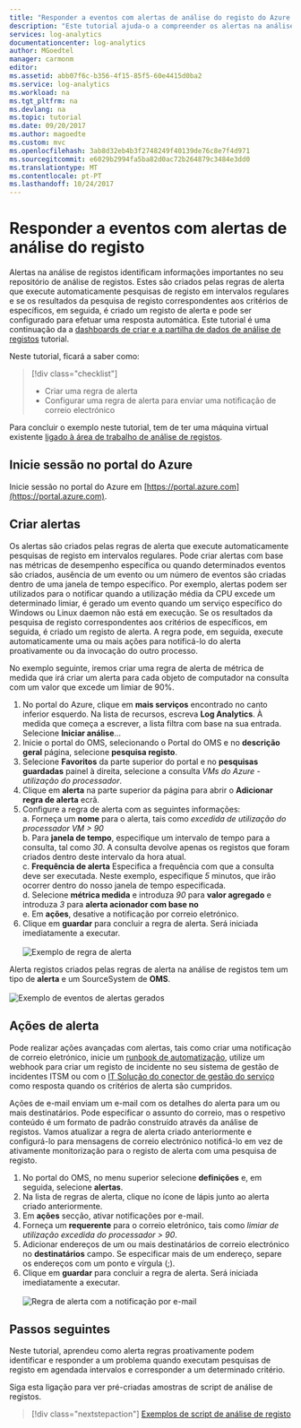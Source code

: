 ```yaml
---
title: "Responder a eventos com alertas de análise do registo do Azure | Microsoft Docs"
description: "Este tutorial ajuda-o a compreender os alertas na análise de registos para identificar informações importantes no seu repositório do OMS e proativamente notificá-lo de problemas ou da invocação ações para tentar corrigir as entradas."
services: log-analytics
documentationcenter: log-analytics
author: MGoedtel
manager: carmonm
editor: 
ms.assetid: abb07f6c-b356-4f15-85f5-60e4415d0ba2
ms.service: log-analytics
ms.workload: na
ms.tgt_pltfrm: na
ms.devlang: na
ms.topic: tutorial
ms.date: 09/20/2017
ms.author: magoedte
ms.custom: mvc
ms.openlocfilehash: 3ab8d32eb4b3f2748249f40139de76c8e7f4d971
ms.sourcegitcommit: e6029b2994fa5ba82d0ac72b264879c3484e3dd0
ms.translationtype: MT
ms.contentlocale: pt-PT
ms.lasthandoff: 10/24/2017
---
```

# <a name="respond-to-events-with-log-analytics-alerts"></a>Responder a eventos com alertas de análise do registo
Alertas na análise de registos identificam informações importantes no seu repositório de análise de registos.  Estes são criados pelas regras de alerta que execute automaticamente pesquisas de registo em intervalos regulares e se os resultados da pesquisa de registo correspondentes aos critérios de específicos, em seguida, é criado um registo de alerta e pode ser configurado para efetuar uma resposta automática.  Este tutorial é uma continuação da a [dashboards de criar e a partilha de dados de análise de registos](log-analytics-tutorial-dashboards.md) tutorial.   

Neste tutorial, ficará a saber como:

> [!div class="checklist"]
> * Criar uma regra de alerta
> * Configurar uma regra de alerta para enviar uma notificação de correio electrónico

Para concluir o exemplo neste tutorial, tem de ter uma máquina virtual existente [ligado à área de trabalho de análise de registos](log-analytics-quick-collect-azurevm.md).  

## <a name="log-in-to-azure-portal"></a>Inicie sessão no portal do Azure
Inicie sessão no portal do Azure em [https://portal.azure.com](https://portal.azure.com). 

## <a name="create-alerts"></a>Criar alertas

Os alertas são criados pelas regras de alerta que execute automaticamente pesquisas de registo em intervalos regulares.  Pode criar alertas com base nas métricas de desempenho específica ou quando determinados eventos são criados, ausência de um evento ou um número de eventos são criadas dentro de uma janela de tempo específico.  Por exemplo, alertas podem ser utilizados para o notificar quando a utilização média da CPU excede um determinado limiar, é gerado um evento quando um serviço específico do Windows ou Linux daemon não está em execução.   Se os resultados da pesquisa de registo correspondentes aos critérios de específicos, em seguida, é criado um registo de alerta. A regra pode, em seguida, execute automaticamente uma ou mais ações para notificá-lo do alerta proativamente ou da invocação do outro processo. 

No exemplo seguinte, iremos criar uma regra de alerta de métrica de medida que irá criar um alerta para cada objeto de computador na consulta com um valor que excede um limiar de 90%.

1. No portal do Azure, clique em **mais serviços** encontrado no canto inferior esquerdo. Na lista de recursos, escreva **Log Analytics**. À medida que começa a escrever, a lista filtra com base na sua entrada. Selecione **Iniciar análise**...
2. Inicie o portal do OMS, selecionando o Portal do OMS e no **descrição geral** página, selecione **pesquisa registo**.  
3. Selecione **Favoritos** da parte superior do portal e no **pesquisas guardadas** painel à direita, selecione a consulta *VMs do Azure - utilização do processador*.  
4. Clique em **alerta** na parte superior da página para abrir o **Adicionar regra de alerta** ecrã.  
5. Configure a regra de alerta com as seguintes informações:  
   a. Forneça um **nome** para o alerta, tais como *excedida de utilização do processador VM > 90*  
   b. Para **janela de tempo**, especifique um intervalo de tempo para a consulta, tal como *30*.  A consulta devolve apenas os registos que foram criados dentro deste intervalo da hora atual.  
   c. **Frequência de alerta** Especifica a frequência com que a consulta deve ser executada.  Neste exemplo, especifique *5* minutos, que irão ocorrer dentro do nosso janela de tempo especificada.  
   d. Selecione **métrica medida** e introduza *90* para **valor agregado** e introduza *3* para **alerta acionador com base no**   
   e. Em **ações**, desative a notificação por correio eletrónico.
6. Clique em **guardar** para concluir a regra de alerta. Será iniciada imediatamente a executar.<br><br> ![Exemplo de regra de alerta](media/log-analytics-tutorial-response/log-analytics-alert-01.png)

Alerta registos criados pelas regras de alerta na análise de registos tem um tipo de **alerta** e um SourceSystem de **OMS**.<br><br> ![Exemplo de eventos de alertas gerados](media/log-analytics-tutorial-response/log-analytics-alert-events-01.png)  

## <a name="alert-actions"></a>Ações de alerta
Pode realizar ações avançadas com alertas, tais como criar uma notificação de correio eletrónico, inicie um [runbook de automatização](../automation/automation-runbook-types.md), utilize um webhook para criar um registo de incidente no seu sistema de gestão de incidentes ITSM ou com o [IT Solução do conector de gestão do serviço](log-analytics-itsmc-overview.md) como resposta quando os critérios de alerta são cumpridos.   

Ações de e-mail enviam um e-mail com os detalhes do alerta para um ou mais destinatários. Pode especificar o assunto do correio, mas o respetivo conteúdo é um formato de padrão construído através da análise de registos.  Vamos atualizar a regra de alerta criado anteriormente e configurá-lo para mensagens de correio electrónico notificá-lo em vez de ativamente monitorização para o registo de alerta com uma pesquisa de registo.     

1. No portal do OMS, no menu superior selecione **definições** e, em seguida, selecione **alertas**.
2. Na lista de regras de alerta, clique no ícone de lápis junto ao alerta criado anteriormente.
3. Em **ações** secção, ativar notificações por e-mail.
4. Forneça um **requerente** para o correio eletrónico, tais como *limiar de utilização excedida do processador > 90*.
5. Adicionar endereços de um ou mais destinatários de correio electrónico no **destinatários** campo.  Se especificar mais de um endereço, separe os endereços com um ponto e vírgula (;).
6. Clique em **guardar** para concluir a regra de alerta. Será iniciada imediatamente a executar.<br><br> ![Regra de alerta com a notificação por e-mail](media/log-analytics-tutorial-response/log-analytics-alert-02.png)

## <a name="next-steps"></a>Passos seguintes
Neste tutorial, aprendeu como alerta regras proativamente podem identificar e responder a um problema quando executam pesquisas de registo em agendada intervalos e corresponder a um determinado critério.  

Siga esta ligação para ver pré-criadas amostras de script de análise de registos.  

> [!div class="nextstepaction"]
> [Exemplos de script de análise de registo](powershell-samples.md)